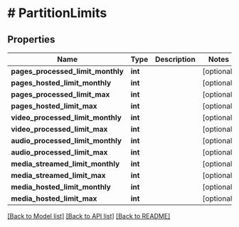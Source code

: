 # # PartitionLimits

## Properties

Name | Type | Description | Notes
------------ | ------------- | ------------- | -------------
**pages_processed_limit_monthly** | **int** |  | [optional]
**pages_hosted_limit_monthly** | **int** |  | [optional]
**pages_processed_limit_max** | **int** |  | [optional]
**pages_hosted_limit_max** | **int** |  | [optional]
**video_processed_limit_monthly** | **int** |  | [optional]
**video_processed_limit_max** | **int** |  | [optional]
**audio_processed_limit_monthly** | **int** |  | [optional]
**audio_processed_limit_max** | **int** |  | [optional]
**media_streamed_limit_monthly** | **int** |  | [optional]
**media_streamed_limit_max** | **int** |  | [optional]
**media_hosted_limit_monthly** | **int** |  | [optional]
**media_hosted_limit_max** | **int** |  | [optional]

[[Back to Model list]](../../README.md#models) [[Back to API list]](../../README.md#endpoints) [[Back to README]](../../README.md)
